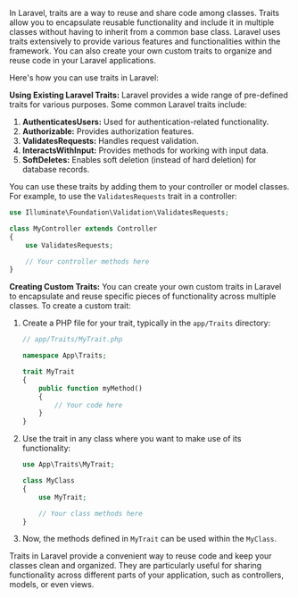 In Laravel, traits are a way to reuse and share code among classes. Traits allow you to encapsulate reusable functionality and include it in multiple classes without having to inherit from a common base class. Laravel uses traits extensively to provide various features and functionalities within the framework. You can also create your own custom traits to organize and reuse code in your Laravel applications.

Here's how you can use traits in Laravel:

**Using Existing Laravel Traits:**
Laravel provides a wide range of pre-defined traits for various purposes. Some common Laravel traits include:

1. **AuthenticatesUsers:** Used for authentication-related functionality.
2. **Authorizable:** Provides authorization features.
3. **ValidatesRequests:** Handles request validation.
4. **InteractsWithInput:** Provides methods for working with input data.
5. **SoftDeletes:** Enables soft deletion (instead of hard deletion) for database records.

You can use these traits by adding them to your controller or model classes. For example, to use the `ValidatesRequests` trait in a controller:

```php
use Illuminate\Foundation\Validation\ValidatesRequests;

class MyController extends Controller
{
    use ValidatesRequests;

    // Your controller methods here
}
```

**Creating Custom Traits:**
You can create your own custom traits in Laravel to encapsulate and reuse specific pieces of functionality across multiple classes. To create a custom trait:

1. Create a PHP file for your trait, typically in the `app/Traits` directory:

   ```php
   // app/Traits/MyTrait.php

   namespace App\Traits;

   trait MyTrait
   {
       public function myMethod()
       {
           // Your code here
       }
   }
   ```

2. Use the trait in any class where you want to make use of its functionality:

   ```php
   use App\Traits\MyTrait;

   class MyClass
   {
       use MyTrait;

       // Your class methods here
   }
   ```

3. Now, the methods defined in `MyTrait` can be used within the `MyClass`.

Traits in Laravel provide a convenient way to reuse code and keep your classes clean and organized. They are particularly useful for sharing functionality across different parts of your application, such as controllers, models, or even views.